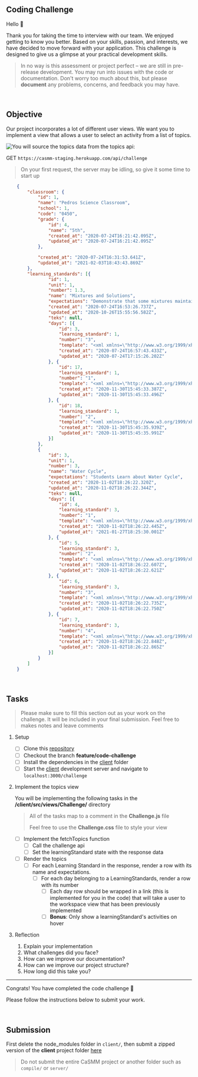 ## Coding Challenge

Hello :wave:

Thank you for taking the time to interview with our team. We enjoyed getting to know you better. Based on your skills, passion, and interests, we have decided to move forward with your application. This challenge is designed to give us a glimpse at your practical development skills.

> In no way is this assessment or project perfect – we are still in pre-release development. You may run into issues with the code or documentation. Don't worry too much about this, but please **document** any problems, concerns, and feedback you may have.

<br/>

## Objective

Our project incorporates a lot of different user views. We want you to implement a view that allows a user to select an activity from a list of topics.

<img src="./topics_view.png" style="float: left;" />

You will source the topics data from the topics api:

GET ``https://casmm-staging.herokuapp.com/api/challenge``

> On your first request, the server may be idling, so give it some time to start up

```json
    {
        "classroom": {
            "id": 1,
            "name": "Pedros Science Classroom",
            "school": 1,
            "code": "0450",
            "grade": {
                "id": 4,
                "name": "5th",
                "created_at": "2020-07-24T16:21:42.095Z",
                "updated_at": "2020-07-24T16:21:42.095Z"
            },

            "created_at": "2020-07-24T16:31:53.641Z",
            "updated_at": "2021-02-03T18:43:43.869Z"
        },
        "learning_standards": [{
                "id": 1,
                "unit": 1,
                "number": 1.3,
                "name": "Mixtures and Solutions",
                "expectations": "Demonstrate that some mixtures maintain physical properties of their ingredients such as iron fillings and sand and sand and water.\nIdentify changes that can occur in the physical properties of the ingredients or solutions such as dissolving salt in water or adding lemon juice to water.",
                "created_at": "2020-07-24T16:53:26.737Z",
                "updated_at": "2020-10-26T15:55:56.582Z",
                "teks": null,
                "days": [{
                    "id": 3,
                    "learning_standard": 1,
                    "number": "3",
                    "template": "<xml xmlns=\"http://www.w3.org/1999/xhtml\"><block type=\"io_digitalwrite\" id=\"j#m#H23NIQH5Wz^I2c^G\" x=\"70\" y=\"224\"><field name=\"PIN\">0</field><value name=\"STATE\"><block type=\"io_highlow\" id=\"7.^n|ek_3R;_Q`K9M!;/\"><field name=\"STATE\">HIGH</field></block></value></block></xml>",
                    "created_at": "2020-07-24T16:57:43.433Z",
                    "updated_at": "2020-07-24T17:15:26.202Z"
                }, {
                    "id": 17,
                    "learning_standard": 1,
                    "number": "1",
                    "template": "<xml xmlns=\"http://www.w3.org/1999/xhtml\"></xml>)",
                    "created_at": "2020-11-30T15:45:33.387Z",
                    "updated_at": "2020-11-30T15:45:33.496Z"
                }, {
                    "id": 18,
                    "learning_standard": 1,
                    "number": "2",
                    "template": "<xml xmlns=\"http://www.w3.org/1999/xhtml\"></xml>)",
                    "created_at": "2020-11-30T15:45:35.939Z",
                    "updated_at": "2020-11-30T15:45:35.991Z"
                }]
            },
            {
                "id": 3,
                "unit": 1,
                "number": 3,
                "name": "Water Cycle",
                "expectations": "Students Learn about Water Cycle",
                "created_at": "2020-11-02T18:26:22.320Z",
                "updated_at": "2020-11-02T18:26:22.344Z",
                "teks": null,
                "days": [{
                    "id": 4,
                    "learning_standard": 3,
                    "number": "1",
                    "template": "<xml xmlns=\"http://www.w3.org/1999/xhtml\"></xml>",
                    "created_at": "2020-11-02T18:26:22.445Z",
                    "updated_at": "2021-01-27T18:25:30.001Z"
                }, {
                    "id": 5,
                    "learning_standard": 3,
                    "number": "2",
                    "template": "<xml xmlns=\"http://www.w3.org/1999/xhtml\"></xml>)",
                    "created_at": "2020-11-02T18:26:22.607Z",
                    "updated_at": "2020-11-02T18:26:22.621Z"
                }, {
                    "id": 6,
                    "learning_standard": 3,
                    "number": "3",
                    "template": "<xml xmlns=\"http://www.w3.org/1999/xhtml\"></xml>)",
                    "created_at": "2020-11-02T18:26:22.735Z",
                    "updated_at": "2020-11-02T18:26:22.750Z"
                }, {
                    "id": 7,
                    "learning_standard": 3,
                    "number": "4",
                    "template": "<xml xmlns=\"http://www.w3.org/1999/xhtml\"></xml>)",
                    "created_at": "2020-11-02T18:26:22.848Z",
                    "updated_at": "2020-11-02T18:26:22.865Z"
                }]
            }
        ]
    }
```

<br/>

## Tasks

> Please make sure to fill this section out as your work on the challenge. It will be included in your final submission. Feel free to makes notes and leave comments

1. Setup
    - [ ] Clone this [repository](https://github.com/CaSMM/STEM-C.git)
    - [ ] Checkout the branch **feature/code-challenge**
    - [ ] Install the dependencies in the [client](https://github.com/STEM-C/CaSMM/tree/feature/code-challenge/client#setup) folder
    - [ ] Start the [client](https://github.com/STEM-C/CaSMM/tree/feature/code-challenge/client#yarn-start) development server and navigate to ``localhost:3000/challenge``

2. Implement the topics view

   You will be implementing the following tasks in the **/client/src/views/Challenge/** directory

   > All of the tasks map to a comment in the **Challenge.js** file
   >
   > Feel free to use the **Challenge.css** file to style your view 

    - [ ] Implement the fetchTopics function
        - [ ] Call the challenge api
        - [ ] Set the learningStandard state with the response data
    - [ ] Render the topics
        - [ ] For each Learning Standard in the response, render a row with its name and expectations.
            - [ ] For each day belonging to a LearningStandards, render a row with its number
                - [ ] Each day row should be wrapped in a link (this is implemented for you in the code) that will take a user to the workspace view that has been previously implemented
                - [ ] **Bonus**: Only show a learningStandard's activities on hover

3. Reflection

    1. Explain your implementation
    2. What challenges did you face?
    3. How can we improve our documentation?
    4. How can we improve our project structure?
    5. How long did this take you?

<hr/>


Congrats! You have completed the code challenge :clap:

Please follow the instructions below to submit your work.

<br/>

## Submission

First delete the node_modules folder in `client/`, then submit a zipped version of the **client** project folder [here](https://forms.gle/LjVKdpUC3NZ9WcqA6)

> Do not submit the entire CaSMM project or another folder such as `compile/` or `server/`